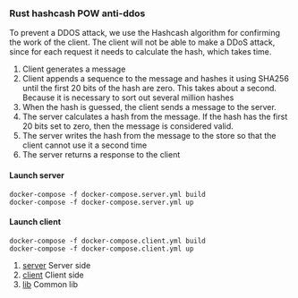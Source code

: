 ### Rust hashcash POW anti-ddos

To prevent a DDOS attack, we use the Hashcash algorithm for confirming the work of the client. The client will not be able to make a DDoS attack, since for each request it needs to calculate the hash, which takes time.

1. Client generates a message
2. Client appends a sequence to the message and hashes it using SHA256 until the first 20 bits of the hash are zero. This takes about a second. Because it is necessary to sort out several million hashes
3. When the hash is guessed, the client sends a message to the server.
4. The server calculates a hash from the message. If the hash has the first 20 bits set to zero, then the message is considered valid.
5. The server writes the hash from the message to the store so that the client cannot use it a second time
6. The server returns a response to the client

#### Launch server

```
docker-compose -f docker-compose.server.yml build
docker-compose -f docker-compose.server.yml up
```


#### Launch client
```
docker-compose -f docker-compose.client.yml build
docker-compose -f docker-compose.client.yml up
```


1. [server](server) Server side
2. [client](client) Client side
3. [lib](lib) Common lib
